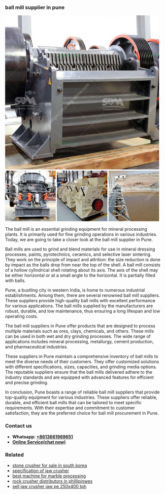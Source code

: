 <h3>ball mill supplier in pune</h3><img src='1706767822.jpg' alt=''><p>The ball mill is an essential grinding equipment for mineral processing plants. It is primarily used for fine grinding operations in various industries. Today, we are going to take a closer look at the ball mill supplier in Pune.</p><p>Ball mills are used to grind and blend materials for use in mineral dressing processes, paints, pyrotechnics, ceramics, and selective laser sintering. They work on the principle of impact and attrition: the size reduction is done by impact as the balls drop from near the top of the shell. A ball mill consists of a hollow cylindrical shell rotating about its axis. The axis of the shell may be either horizontal or at a small angle to the horizontal. It is partially filled with balls.</p><p>Pune, a bustling city in western India, is home to numerous industrial establishments. Among them, there are several renowned ball mill suppliers. These suppliers provide high-quality ball mills with excellent performance for various applications. The ball mills supplied by the manufacturers are robust, durable, and low maintenance, thus ensuring a long lifespan and low operating costs.</p><p>The ball mill suppliers in Pune offer products that are designed to process multiple materials such as ores, clays, chemicals, and others. These mills can be used in both wet and dry grinding processes. The wide range of applications includes mineral processing, metallurgy, cement production, and pharmaceutical industries.</p><p>These suppliers in Pune maintain a comprehensive inventory of ball mills to meet the diverse needs of their customers. They offer customized solutions with different specifications, sizes, capacities, and grinding media options. The reputable suppliers ensure that the ball mills delivered adhere to the industry standards and are equipped with advanced features for efficient and precise grinding.</p><p>In conclusion, Pune boasts a range of reliable ball mill suppliers that provide top-quality equipment for various industries. These suppliers offer reliable, durable, and efficient ball mills that can be tailored to meet specific requirements. With their expertise and commitment to customer satisfaction, they are the preferred choice for ball mill procurement in Pune.</p><h3>Contact us</h3><ul><li><strong>Whatsapp:&nbsp;<a href="https://wa.me/8613661969651">+8613661969651</a></strong></li><li><a href="https://swt.shibang-china.com/?git&amp;zhl&amp;ball mill supplier in pune"><strong>Online Service(chat now)</strong></a></li></ul><h3>Related</h3><ul><li><a href='stone crusher for sale in south korea.md'>stone crusher for sale in south korea</a></li><li><a href='specification of jaw crusher.md'>specification of jaw crusher</a></li><li><a href='best machine for marble processing.md'>best machine for marble processing</a></li><li><a href='rock crusher distributors in phillipinwes.md'>rock crusher distributors in phillipinwes</a></li><li><a href='sell jaw crusher jaw pe 250x400 tph.md'>sell jaw crusher jaw pe 250x400 tph</a></li></ul>